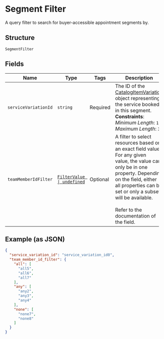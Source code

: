 
# Segment Filter

A query filter to search for buyer-accessible appointment segments by.

## Structure

`SegmentFilter`

## Fields

| Name | Type | Tags | Description |
|  --- | --- | --- | --- |
| `serviceVariationId` | `string` | Required | The ID of the [CatalogItemVariation](entity:CatalogItemVariation) object representing the service booked in this segment.<br/>**Constraints**: *Minimum Length*: `1`, *Maximum Length*: `36` |
| `teamMemberIdFilter` | [`FilterValue \| undefined`](../models/filter-value.md) | Optional | A filter to select resources based on an exact field value. For any given<br/>value, the value can only be in one property. Depending on the field, either<br/>all properties can be set or only a subset will be available.<br/><br/>Refer to the documentation of the field. |

## Example (as JSON)

```json
{
  "service_variation_id": "service_variation_id0",
  "team_member_id_filter": {
    "all": [
      "all5",
      "all6",
      "all7"
    ],
    "any": [
      "any2",
      "any3",
      "any4"
    ],
    "none": [
      "none7",
      "none8"
    ]
  }
}
```

